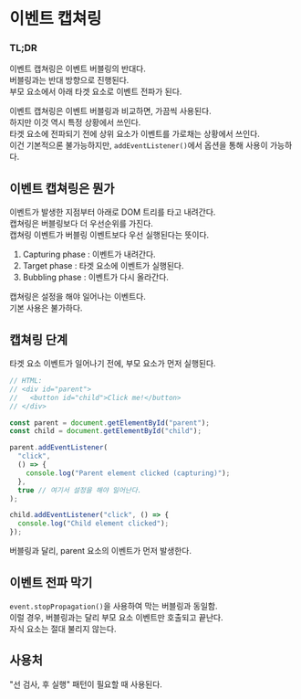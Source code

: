 # 이벤트 캡쳐링

### TL;DR

이벤트 캡쳐링은 이벤트 버블링의 반대다. <br />
버블링과는 반대 방향으로 진행된다. <br />
부모 요소에서 아래 타겟 요소로 이벤트 전파가 된다.

이벤트 캡쳐링은 이벤트 버블링과 비교하면, 가끔씩 사용된다. <br />
하지만 이것 역시 특정 상황에서 쓰인다. <br />
타겟 요소에 전파되기 전에 상위 요소가 이벤트를 가로채는 상황에서 쓰인다. <br />
이건 기본적으론 불가능하지만, `addEventListener()`에서 옵션을 통해 사용이 가능하다.

## 이벤트 캡쳐링은 뭔가

이벤트가 발생한 지점부터 아래로 DOM 트리를 타고 내려간다. <br />
캡쳐링은 버블링보다 더 우선순위를 가진다. <br />
캡쳐링 이벤트가 버블링 이벤트보다 우선 실행된다는 뜻이다.

1. Capturing phase : 이벤트가 내려간다. <br />
2. Target phase : 타겟 요소에 이벤트가 실행된다. <br />
3. Bubbling phase : 이벤트가 다시 올라간다.

캡쳐링은 설정을 해야 일어나는 이벤트다. <br />
기본 사용은 불가하다.

## 캡쳐링 단계

타겟 요소 이벤트가 일어나기 전에, 부모 요소가 먼저 실행된다.

```javascript
// HTML:
// <div id="parent">
//   <button id="child">Click me!</button>
// </div>

const parent = document.getElementById("parent");
const child = document.getElementById("child");

parent.addEventListener(
  "click",
  () => {
    console.log("Parent element clicked (capturing)");
  },
  true // 여기서 설정을 해야 일어난다.
);

child.addEventListener("click", () => {
  console.log("Child element clicked");
});
```

버블링과 달리, parent 요소의 이벤트가 먼저 발생한다.

## 이벤트 전파 막기

`event.stopPropagation()`을 사용하여 막는 버블링과 동일함. <br />
이럴 경우, 버블링과는 달리 부모 요소 이벤트만 호출되고 끝난다. <br />
자식 요소는 절대 불리지 않는다.

## 사용처

"선 검사, 후 실행" 패턴이 필요할 때 사용된다.
